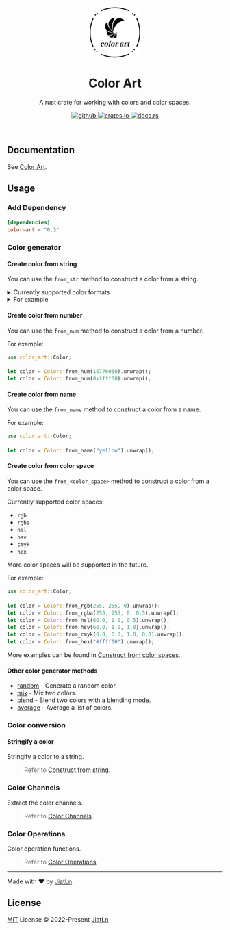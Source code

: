 <br>

<p align="center">
<img src="./graphs/logo.png" alt="ColorArt - A rust crate for working with colors and color spaces." width="120">
</p>

<h1 align="center">Color Art</h1>

<p align="center">
A rust crate for working with colors and color spaces.
</p>

<p align="center">
  <a href="https://github.com/JiatLn/color-art" target="_blank">
    <img alt="github" src="https://img.shields.io/badge/github-JiatLn/color_art-8da0cb?style=for-the-badge&labelColor=555555&logo=github" height="20">
  </a>
  <a href="https://crates.io/crates/color-art" target="_blank">
    <img alt="crates.io" src="https://img.shields.io/crates/v/color_art.svg?style=for-the-badge&color=fc8d62&logo=rust" height="20">
  </a>
  <a href="https://docs.rs/color_art" target="_blank">
    <img alt="docs.rs" src="https://img.shields.io/badge/docs.rs-color_art-66c2a5?style=for-the-badge&labelColor=555555&logo=docs.rs" height="20">
  </a>
</p>

<br>

## Documentation

See [Color Art](https://color-art.netlify.app).


## Usage

### Add Dependency

```toml
[dependencies]
color-art = "0.3"
```

### Color generator

#### Create color from string

You can use the `from_str` method to construct a color from a string. 

<details>
<summary>Currently supported color formats</summary>
<br>
<ul>
  <li><code>rgb</code> / <code>rgba</code></li>
  <li><code>hex</code></li>
  <li><code>hsl</code> / <code>hsla</code></li>
  <li><code>hsv</code></li>
  <li><code>hsi</code></li>
  <li><code>hwb</code></li>
  <li><code>cmyk</code></li>
  <li><code>xyz</code></li>
  <li><code>yuv</code></li>
  <li><code>YCbCr</code></li>
  <li><code>lab</code></li>
  <li><code>named color</code></li>
</ul>
</details>

<details>
<summary>For example</summary>
<br>

```rust
use color_art::Color;
use std::str::FromStr;

let color = Color::from_str("rgb(255, 255, 0)").unwrap();
let color = Color::from_str("rgba(255, 255, 0, 0.5)").unwrap();
let color = Color::from_str("#ffff00").unwrap();
let color = Color::from_str("hsl(60, 100%, 50%)").unwrap();
let color = Color::from_str("hsla(60, 100%, 50%, 0.6)").unwrap();
let color = Color::from_str("hsv(60, 100%, 100%)").unwrap();
let color = Color::from_str("hsi(60, 100%, 66.67%)").unwrap();
let color = Color::from_str("hwb(60, 0%, 0%)").unwrap();
let color = Color::from_str("cmyk(0%, 0%, 100%, 0%)").unwrap();
let color = Color::from_str("xyz(0.932231, 0.975339, 0.502949)").unwrap();
let color = Color::from_str("yuv(0.886, -0.4359, 0.1)").unwrap();
let color = Color::from_str("YCbCr(225.93, 0.5755, 148.7269)").unwrap();
let color = Color::from_str("lab(97.14, -21.55, 94.48)").unwrap();
let color = Color::from_str("yellow").unwrap();
```

</details>

#### Create color from number

You can use the `from_num` method to construct a color from a number.

For example:

```rust
use color_art::Color;

let color = Color::from_num(16776960).unwrap();
let color = Color::from_num(0xffff00).unwrap();
```

#### Create color from name

You can use the `from_name` method to construct a color from a name.

For example:

```rust
use color_art::Color;

let color = Color::from_name("yellow").unwrap();
```

#### Create color from color space

You can use the `from_<color_space>` method to construct a color from a color space.

Currently supported color spaces:

- `rgb` 
- `rgba`
- `hsl`
- `hsv`
- `cmyk`
- `hex`

More color spaces will be supported in the future.

For example:

```rust
use color_art::Color;

let color = Color::from_rgb(255, 255, 0).unwrap();
let color = Color::from_rgba(255, 255, 0, 0.5).unwrap();
let color = Color::from_hsl(60.0, 1.0, 0.5).unwrap();
let color = Color::from_hsv(60.0, 1.0, 1.0).unwrap();
let color = Color::from_cmyk(0.0, 0.0, 1.0, 0.0).unwrap();
let color = Color::from_hex("#ffff00").unwrap();
```

More examples can be found in [Construct from color spaces](https://color-art.netlify.app/construct-a-color/from-space).

#### Other color generator methods

- [random](./docs/color_generator.md#random) - Generate a random color.
- [mix](./docs/color_generator.md#mix) - Mix two colors.
- [blend](./docs/color_generator.md#blend) - Blend two colors with a blending mode.
- [average](./docs/color_generator.md#average) - Average a list of colors.

### Color conversion

#### Stringify a color

Stringify a color to a string.

> Refer to [Construct from string](https://color-art.netlify.app/construct-a-color/from-string.html).

</details>

### Color Channels

Extract the color channels.

> Refer to [Color Channels](https://color-art.netlify.app/api/channels.html).

### Color Operations

Color operation functions.

> Refer to [Color Operations](https://color-art.netlify.app/api/operations.html).

---


Made with ❤️ by [JiatLn](https://github.com/JiatLn).

## License

[MIT](./LICENSE) License © 2022-Present [JiatLn](https://github.com/JiatLn)
